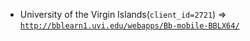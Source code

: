  - University of the Virgin Islands(`client_id=2721`) => [`http://bblearn1.uvi.edu/webapps/Bb-mobile-BBLX64/`](http://bblearn1.uvi.edu/webapps/Bb-mobile-BBLX64/)
